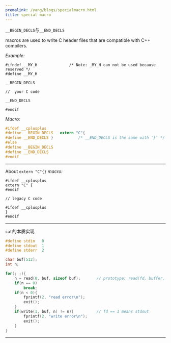 ```yaml
---
premalink: /yang/blogs/specialmacro.html
title: special macro
---
```




```__BEGIN_DECLS```与``__END_DECLS`` 

macros are used to write C header files that are compatible with C++ compilers.

_Example:_

```
#ifndef __MY_H				/* Note: _MY_H can not be used because reserved */
#define __MY_H

__BEGIN_DECLS

//	your C code

__END_DECLS

#endif
```

_Macro:_

```c
#ifdef __cplusplus
#define __BEGIN_DECLS	extern "C"{
#define __END_DECLS	}			/* __END_DECLS is the same with '}' */ 
#else
#define __BEGIN_DECLS
#define __END_DECLS
#endif
```

-----

About `extern "C"{}` _macro:_

```
#ifdef __cplusplus
extern "C" {
#endif

// legacy C code

#ifdef __cplusplus
}
#endif
```

-------------------------------------------

`cat`的本质实现

```c
#define stdin	0
#define stdout	1
#define stderr	2

char buf[512];
int n;

for(; ;){
	n = read(0, buf, sizeof buf);		// prototype: read(fd, buffer, n)
	if(n == 0)
		break;
	if(n < 0){
		fprintf(2, "read error\n");
		exit();
	}
	if(write(1, buf, n) != n){			// fd == 1 means stdout
		fprintf(2, "write error\n");
		exit();
	}
}
```

------





